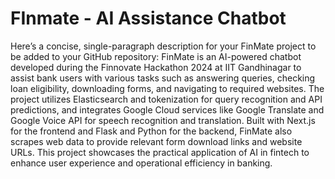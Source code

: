 # FInmate - AI Assistance Chatbot
  Here’s a concise, single-paragraph description for your FinMate project to be added to your GitHub repository:  FinMate is an AI-powered chatbot developed during the Finnovate Hackathon 2024 at IIT Gandhinagar to assist bank users with various tasks such as answering queries, checking loan eligibility, downloading forms, and navigating to required websites. The project utilizes Elasticsearch and tokenization for query recognition and API predictions, and integrates Google Cloud services like Google Translate and Google Voice API for speech recognition and translation. Built with Next.js for the frontend and Flask and Python for the backend, FinMate also scrapes web data to provide relevant form download links and website URLs. This project showcases the practical application of AI in fintech to enhance user experience and operational efficiency in banking.
